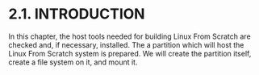 # 2.1. INTRODUCTION

In this chapter, the host tools needed for building Linux From Scratch are checked and, if necessary, installed. The a partition which will host the Linux From Scratch system is prepared. We will create the partition itself, create a file system on it, and mount it.
